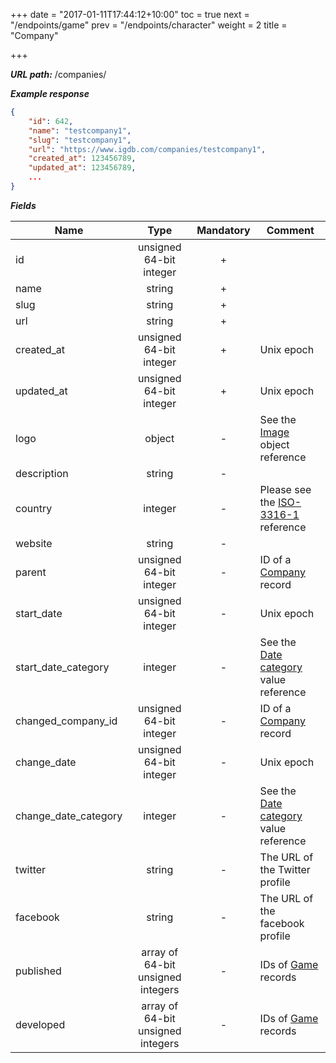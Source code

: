 +++
date = "2017-01-11T17:44:12+10:00"
toc = true
next = "/endpoints/game"
prev = "/endpoints/character"
weight = 2
title = "Company"

+++

***URL path:*** /companies/

***Example response***

```json
{
    "id": 642,
    "name": "testcompany1",
    "slug": "testcompany1",
    "url": "https://www.igdb.com/companies/testcompany1",
    "created_at": 123456789,
    "updated_at": 123456789,
    ...
}
```

***Fields***

| Name                 | Type                              | Mandatory | Comment |
| -------------------- |:---------------------------------:|:---------:| ------- |
| id                   | unsigned 64-bit integer           |     +     ||
| name                 | string                            |     +     ||
| slug                 | string                            |     +     ||
| url                  | string                            |     +     ||
| created_at           | unsigned 64-bit integer           |     +     | Unix epoch |
| updated_at           | unsigned 64-bit integer           |     +     | Unix epoch |
| logo                 | object                            |     -     | See the [Image](../../misc-objects/image) object reference |
| description          | string                            |     -     ||
| country              | integer                           |     -     | Please see the [ISO-3316-1](https://en.wikipedia.org/wiki/ISO_3166-1_numeric) reference |
| website              | string                            |     -     ||
| parent               | unsigned 64-bit integer           |     -     | ID of a [Company](../company) record |
| start_date           | unsigned 64-bit integer           |     -     | Unix epoch |
| start_date_category  | integer                           |     -     | See the [Date category](../../enum-fields/date-category) value reference |
| changed_company_id   | unsigned 64-bit integer           |     -     | ID of a [Company](../company) record |
| change_date          | unsigned 64-bit integer           |     -     | Unix epoch |
| change_date_category | integer                           |     -     | See the [Date category](../../enum-fields/date-category) value reference |
| twitter              | string                            |     -     | The URL of the Twitter profile |
| facebook             | string                            |     -     | The URL of the facebook profile |
| published            | array of 64-bit unsigned integers |     -     | IDs of [Game](../game) records |
| developed            | array of 64-bit unsigned integers |     -     | IDs of [Game](../game) records |
